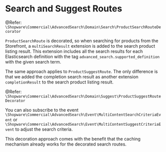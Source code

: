 # Search and Suggest Routes

@Refer: `\Shopware\Commercial\AdvancedSearch\Domain\Search\ProductSearchRouteDecorator`

`ProductSearchRoute` is decorated, so when searching for products from the Storefront, a `multiSearchResult` extension is added to the search product listing result. This extension includes all the search results for each Elasticsearch definition with the tag `advanced_search.supported_definition` with the given search term.

The same approach applies to `ProductSuggestRoute`. The only difference is that we added the completion search result as another extension `completionResult` to the search product listing result.

@Refer: `\Shopware\Commercial\AdvancedSearch\Domain\Suggest\ProductSuggestRouteDecorator`

You can also subscribe to the event `\Shopware\Commercial\AdvancedSearch\Event\MultiContentSearchCriteriaEvent` or `\Shopware\Commercial\AdvancedSearch\Event\MultiContentSuggestCriteriaEvent` to adjust the search criteria.

This decoration approach comes with the benefit that the caching mechanism already works for the decorated search routes.
